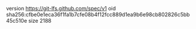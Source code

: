 version https://git-lfs.github.com/spec/v1
oid sha256:cfbe0e1eca36f1fa1b7cfe08b4f12fcc889d1ea9b6e98cb802826c5bb45c510e
size 2188

